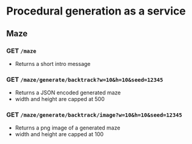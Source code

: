 # Procedural generation as a service

## Maze

### GET `/maze`
  * Returns a short intro message

### GET `/maze/generate/backtrack?w=10&h=10&seed=12345`
  * Returns a JSON encoded generated maze
  * width and height are capped at 500

### GET `/maze/generate/backtrack/image?w=10&h=10&seed=12345`
  * Returns a png image of a generated maze
  * width and height are capped at 100
